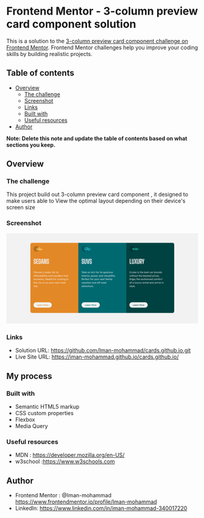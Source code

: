 # Frontend Mentor - 3-column preview card component solution

This is a solution to the [3-column preview card component challenge on Frontend Mentor](https://www.frontendmentor.io/challenges/3column-preview-card-component-pH92eAR2-). Frontend Mentor challenges help you improve your coding skills by building realistic projects. 

## Table of contents

- [Overview](#overview)
  - [The challenge](#the-challenge)
  - [Screenshot](#screenshot)
  - [Links](#links)
  - [Built with](#built-with)
  - [Useful resources](#useful-resources)
- [Author](#author)

**Note: Delete this note and update the table of contents based on what sections you keep.**

## Overview

### The challenge
This project build out 3-column preview card component , it designed to make users  able to View the optimal layout depending on their device's screen size

### Screenshot

<img src="./Screenshot 2022-03-03 at 15-42-43 Cards Preview.png">

### Links

- Solution URL: https://github.com/Iman-mohammad/cards.github.io.git
- Live Site URL: https://iman-mohammad.github.io/cards.github.io/

## My process

### Built with

- Semantic HTML5 markup
- CSS custom properties
- Flexbox
- Media Query  


### Useful resources

- MDN : https://developer.mozilla.org/en-US/ 
- w3school :https://www.w3schools.com  

## Author

- Frontend Mentor  : @Iman-mohammad https://www.frontendmentor.io/profile/Iman-mohammad
- LinkedIn:  https://www.linkedin.com/in/iman-mohammad-340017220 



